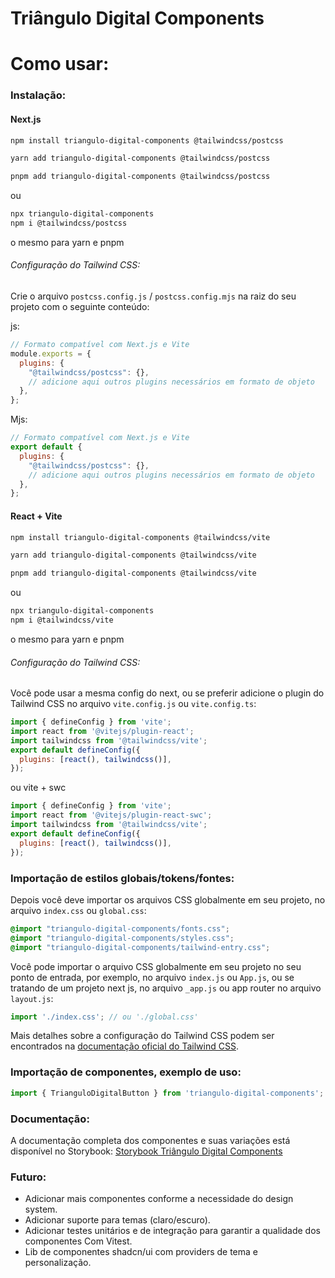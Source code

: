 # Triângulo Digital Components

# Como usar:

### Instalação:

#### Next.js

```bash
npm install triangulo-digital-components @tailwindcss/postcss
```
```bash
yarn add triangulo-digital-components @tailwindcss/postcss
```
```bash
pnpm add triangulo-digital-components @tailwindcss/postcss
```
ou

```bash
npx triangulo-digital-components
npm i @tailwindcss/postcss
```
o mesmo para yarn e pnpm

###### Configuração do Tailwind CSS:

Crie o arquivo `postcss.config.js` / `postcss.config.mjs` na raiz do seu projeto com o seguinte conteúdo:

js:
```javascript
// Formato compatível com Next.js e Vite
module.exports = {
  plugins: {
    "@tailwindcss/postcss": {},
    // adicione aqui outros plugins necessários em formato de objeto
  },
};
```
Mjs:
```javascript
// Formato compatível com Next.js e Vite
export default {
  plugins: {
    "@tailwindcss/postcss": {},
    // adicione aqui outros plugins necessários em formato de objeto
  },
};
```
#### React + Vite

```bash
npm install triangulo-digital-components @tailwindcss/vite
```
```bash
yarn add triangulo-digital-components @tailwindcss/vite
```
```bash
pnpm add triangulo-digital-components @tailwindcss/vite
```

ou

```bash
npx triangulo-digital-components
npm i @tailwindcss/vite
```
o mesmo para yarn e pnpm

###### Configuração do Tailwind CSS:

Você pode usar a mesma config do next, ou se preferir adicione o plugin do Tailwind CSS no arquivo `vite.config.js` ou `vite.config.ts`:
```javascript
import { defineConfig } from 'vite';
import react from '@vitejs/plugin-react';
import tailwindcss from '@tailwindcss/vite';
export default defineConfig({
  plugins: [react(), tailwindcss()],
});
```
ou vite + swc
```javascript
import { defineConfig } from 'vite';
import react from '@vitejs/plugin-react-swc';
import tailwindcss from '@tailwindcss/vite';
export default defineConfig({
  plugins: [react(), tailwindcss()],
});
```

### Importação de estilos globais/tokens/fontes:
Depois você deve importar os arquivos CSS globalmente em seu projeto, no arquivo `index.css` ou `global.css`:
```css
@import "triangulo-digital-components/fonts.css";
@import "triangulo-digital-components/styles.css";
@import "triangulo-digital-components/tailwind-entry.css";
```

Você pode importar o arquivo CSS globalmente em seu projeto no seu ponto de entrada, por exemplo, no arquivo `index.js` ou `App.js`, ou se tratando de um projeto next js, no arquivo `_app.js` ou app router no arquivo `layout.js`:
```javascript
import './index.css'; // ou './global.css'
```

Mais detalhes sobre a configuração do Tailwind CSS podem ser encontrados na [documentação oficial do Tailwind CSS](https://tailwindcss.com/docs/installation).

### Importação de componentes, exemplo de uso:
```javascript
import { TrianguloDigitalButton } from 'triangulo-digital-components';
```

### Documentação:
A documentação completa dos componentes e suas variações está disponível no Storybook: [Storybook Triângulo Digital Components](https://triangulo-digital-components.vercel.app/)


### Futuro:
- Adicionar mais componentes conforme a necessidade do design system.
- Adicionar suporte para temas (claro/escuro).
- Adicionar testes unitários e de integração para garantir a qualidade dos componentes Com Vitest.
- Lib de componentes shadcn/ui com providers de tema e personalização.
